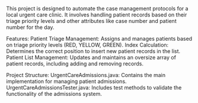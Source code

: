 This project is designed to automate the case management protocols for a local urgent care clinic. It involves handling patient records based on their triage priority levels and other attributes like case number and patient number for the day.

Features:
Patient Triage Management: Assigns and manages patients based on triage priority levels (RED, YELLOW, GREEN).
Index Calculation: Determines the correct position to insert new patient records in the list.
Patient List Management: Updates and maintains an oversize array of patient records, including adding and removing records.

Project Structure:
UrgentCareAdmissions.java: Contains the main implementation for managing patient admissions.
UrgentCareAdmissionsTester.java: Includes test methods to validate the functionality of the admissions system.

